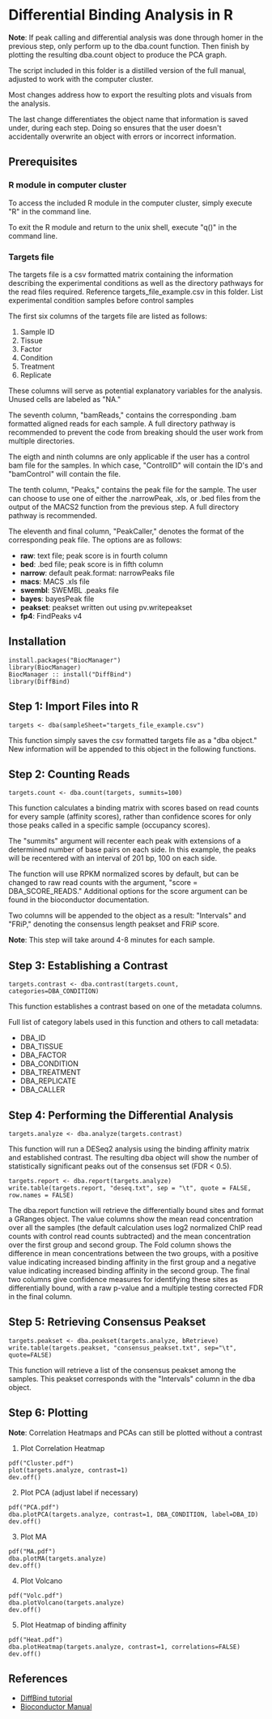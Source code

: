 # Differential Binding Analysis in R

**Note**: If peak calling and differential analysis was done through homer in the previous step, only perform up to the dba.count function. 
Then finish by plotting the resulting dba.count object to produce the PCA graph.

The script included in this folder is a distilled version of the full manual, adjusted to work with the computer cluster.

Most changes address how to export the resulting plots and visuals from the analysis.

The last change differentiates the object name that information is saved under, during each step. 
Doing so ensures that the user doesn't accidentally overwrite an object with errors or incorrect information.

## Prerequisites
### R module in computer cluster
To access the included R module in the computer cluster, simply execute "R" in the command line.

To exit the R module and return to the unix shell, execute "q()" in the command line.

### Targets file
The targets file is a csv formatted matrix containing the information describing the experimental conditions as well as the directory pathways for the read files required. 
Reference targets_file_example.csv in this folder.
List experimental condition samples before control samples

The first six columns of the targets file are listed as follows:
1. Sample ID
2. Tissue
3. Factor
4. Condition
5. Treatment
6. Replicate

These columns will serve as potential explanatory variables for the analysis. Unused cells are labeled as "NA."

The seventh column, "bamReads," contains the corresponding .bam formatted aligned reads for each sample. A full directory pathway is recommended to prevent the code from breaking should the user work from multiple directories. 

The eigth and ninth columns are only applicable if the user has a control bam file for the samples. In which case, "ControlID" will contain the ID's and "bamControl" will contain the file.

The tenth column, "Peaks," contains the peak file for the sample. The user can choose to use one of either the .narrowPeak, .xls, or .bed files from the output of the MACS2 function from the previous step. A full directory pathway is recommended.

The eleventh and final column, "PeakCaller," denotes the format of the corresponding peak file. The options are as follows:
* **raw**: text file; peak score is in fourth column
* **bed**: .bed file; peak score is in fifth column
* **narrow**: default peak.format: narrowPeaks file
* **macs**: MACS .xls file
* **swembl**: SWEMBL .peaks file
* **bayes**: bayesPeak file
* **peakset**: peakset written out using pv.writepeakset
* **fp4**: FindPeaks v4

## Installation
```
install.packages("BiocManager")
library(BiocManager)
BiocManager :: install("DiffBind")
library(DiffBind)
```

## Step 1: Import Files into R
```
targets <- dba(sampleSheet="targets_file_example.csv")
```
This function simply saves the csv formatted targets file as a "dba object."
New information will be appended to this object in the following functions.

## Step 2: Counting Reads
```
targets.count <- dba.count(targets, summits=100)
```
This function calculates a binding matrix with scores based on read counts for every sample (affinity scores), rather than confidence scores for only those peaks called in a specific sample (occupancy scores).

The "summits" argument will recenter each peak with extensions of a determined number of base pairs on each side. In this example, the peaks will be recentered with an interval of 201 bp, 100 on each side.

The function will use RPKM normalized scores by default, but can be changed to raw read counts with the argument, "score = DBA_SCORE_READS."
Additional options for the score argument can be found in the bioconductor documentation.

Two columns will be appended to the object as a result: "Intervals" and "FRiP," denoting the consensus length peakset and FRiP score.

**Note**: This step will take around 4-8 minutes for each sample.  

## Step 3: Establishing a Contrast
```
targets.contrast <- dba.contrast(targets.count, categories=DBA_CONDITION)
```
This function establishes a contrast based on one of the metadata columns.

Full list of category labels used in this function and others to call metadata:
* DBA_ID
* DBA_TISSUE
* DBA_FACTOR
* DBA_CONDITION
* DBA_TREATMENT
* DBA_REPLICATE
* DBA_CALLER

## Step 4: Performing the Differential Analysis
```
targets.analyze <- dba.analyze(targets.contrast)
```
This function will run a DESeq2 analysis using the binding affinity matrix and established contrast. The resulting dba object will show the number of statistically significant peaks out of the consensus set (FDR < 0.5). 

```
targets.report <- dba.report(targets.analyze)
write.table(targets.report, "deseq.txt", sep = "\t", quote = FALSE, row.names = FALSE)
```
The dba.report function will retrieve the differentially bound sites and format a GRanges object. 
The value columns show the mean read concentration over all the samples (the default calculation uses log2 normalized ChIP read counts with control read counts subtracted) and the mean concentration over the first group and second group. 
The Fold column shows the difference in mean concentrations between the two groups, with a positive value indicating increased binding affinity in the first group and a negative value indicating increased binding affinity in the second group.
The final two columns give confidence measures for identifying these sites as differentially bound, with a raw p-value and a multiple testing corrected FDR in the final column.

## Step 5: Retrieving Consensus Peakset
```
targets.peakset <- dba.peakset(targets.analyze, bRetrieve)
write.table(targets.peakset, "consensus_peakset.txt", sep="\t", quote=FALSE)
```
This function will retrieve a list of the consensus peakset among the samples. This peakset corresponds with the "Intervals" column in the dba object.

## Step 6: Plotting

**Note**: Correlation Heatmaps and PCAs can still be plotted without a contrast

1. Plot Correlation Heatmap
```
pdf("Cluster.pdf")
plot(targets.analyze, contrast=1)
dev.off()
```
2. Plot PCA (adjust label if necessary)
```
pdf("PCA.pdf")
dba.plotPCA(targets.analyze, contrast=1, DBA_CONDITION, label=DBA_ID)
dev.off()
```

3. Plot MA
```
pdf("MA.pdf")
dba.plotMA(targets.analyze)
dev.off()
```
4. Plot Volcano
```
pdf("Volc.pdf")
dba.plotVolcano(targets.analyze)
dev.off()
```
5. Plot Heatmap of binding affinity
```
pdf("Heat.pdf")
dba.plotHeatmap(targets.analyze, contrast=1, correlations=FALSE)
dev.off()
```

## References
* [DiffBind tutorial](http://bioconductor.org/packages/release/bioc/vignettes/DiffBind/inst/doc/DiffBind.pdf)
* [Bioconductor Manual](https://bioconductor.org/packages/devel/bioc/manuals/DiffBind/man/DiffBind.pdf)




